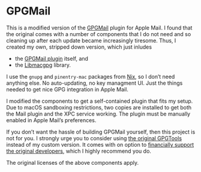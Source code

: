 GPGMail
=======

This is a modified version of the [GPGMail](https://github.com/GPGTools/GPGMail) plugin for 
Apple Mail. I found that the original comes with a number of components that I do not need 
and so cleaning up after each update became increasingly tiresome. Thus, I created my own, 
stripped down version, which just inludes
* the [GPGMail plugin](https://github.com/GPGTools/GPGMail) itself, and
* the [Libmacgpg](https://github.com/GPGTools/Libmacgpg) library.

I use the `gnupg` and `pinentry-mac` packages from [Nix](https://nixos.org), so I don’t need 
anything else. No auto-updating, no key managment UI. Just the things needed to get nice GPG 
integration in Apple Mail.

I modified the components to get a self-contained plugin that fits my setup. Due to macOS 
sandboxing restrictions, two copies are installed to get both the Mail plugin and the XPC 
service working. The plugin must be manually enabled in Apple Mail’s preferences.

If you don’t want the hassle of building GPGMail yourself, then this project is not for you. 
I strongly urge you to consider using [the original GPGTools](https://gpgtools.org) instead 
of my custom version. It comes with on option to [financially support the original 
developers](https://gpgtools.org/faq), which I highly recommend you do.

The original licenses of the above components apply.
